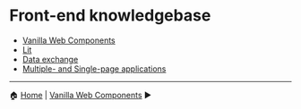 # Front-end knowledgebase

* [Vanilla Web Components](./vanilla-web-components/README.md)
* [Lit](./lit-web-components/README.md)
* [Data exchange](./data-exchange/README.md)
* [Multiple- and Single-page applications](./mpa-spa/README.md)

---

:house: [Home](../README.md) |  [Vanilla Web Components](./vanilla-web-components/README.md) :arrow_forward:
